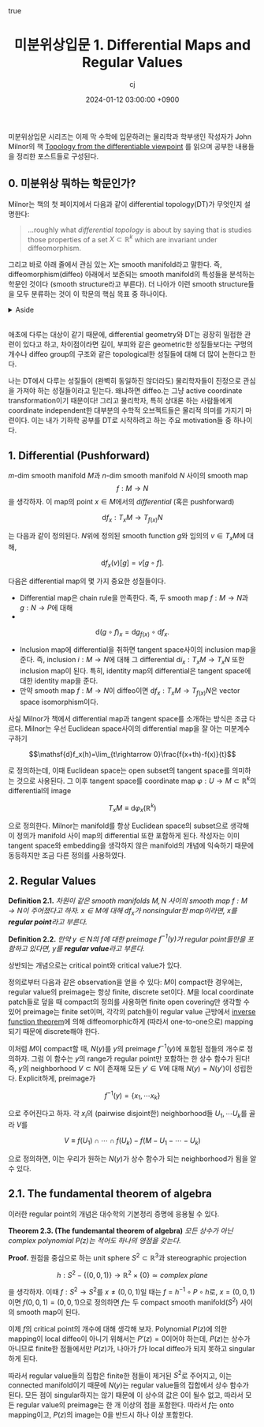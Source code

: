 ﻿---
title: 미분위상입문 1. Differential Maps and Regular Values
author: cj
date: 2024-01-12 03:00:00 +0900
categories: [mathematics]
tags: 
pin: false
math: true
mermaid: false
---

미분위상입문 시리즈는 이제 막 수학에 입문하려는 물리학과 학부생인 작성자가 John Milnor의 책 [Topology from the differentiable viewpoint](https://www.ux1.eiu.edu/~cfcid/Classes/4855%20and%205220/Supplementary%20Texts/MilnorTopDiffVpt.pdf) 를 읽으며 공부한 내용들을 정리한 포스트들로 구성된다.
## 0. 미분위상 뭐하는 학문인가?
Milnor는 책의 첫 페이지에서 다음과 같이 differential topology(DT)가 무엇인지 설명한다:
> ...roughly what *differential topology* is about by saying that is studies those properties of a set $X\subset\mathbb{R}^k$ which are invariant under diffeomorphism.

그리고 바로 아래 줄에서 관심 있는 $X$는 smooth manifold라고 말한다. 즉, diffeomorphism(diffeo) 아래에서 보존되는 smooth manifold의 특성들을 분석하는 학문인 것이다 (smooth structure라고 부른다). 더 나아가 이런 smooth structure들을 모두 분류하는 것이 이 학문의 핵심 목표 중 하나이다.

<details>

<summary> Aside </summary>

양자 중력을 전공하려는 사람의 관점에서 보자면, gravitational path integral을 계산하기 위해서는 특정한 constrain하에서 가능한 모든 기하학을 알아야 하기 때문에 manifold들의 분류는 굉장히 중요할 것 같다. 예를 들어, 2차원의 JT gravity의 gravitational path integral을 계산할 수 있었던 이유 중 하나는 dilaton field를 integrate out 시키면서 local geometry가 fix된 이후 모든 (orientable) manifold들이 genus로만 잘 분류되었기 때문이다. 그런데 DT 위키백과를 읽어 보니 4차원에서는 분류가 상당히 어렵다고 한다. 우리 세상은 4차원인데..? 물리학자들이 수학의 발전을 기다려야 하는 건지, 아니면 우회로가 있을 수 있을지, 그것도 아니라면 Witten의 연구들처럼 양자 중력을 탐구하다 수학에 새로운 결과를 주게 될지... 예측할 수는 없지만 설레는 마음으로 기다려 보자.

</details>      
<br/>

애초에 다루는 대상이 같기 때문에, differential geometry와 DT는 굉장히 밀접한 관련이 있다고 하고, 차이점이라면 길이, 부피와 같은 geometric한 성질들보다는 구멍의 개수나 diffeo group의 구조와 같은 topological한 성질들에 대해 더 많이 논한다고 한다. 

나는 DT에서 다루는 성질들이 (완벽히 동일하진 않더라도) 물리학자들이 진정으로 관심을 가져야 하는 성질들이라고 믿는다. 왜냐하면 diffeo.는 그냥 active coordinate transformation이기 때문이다! 그리고 물리학자, 특히 상대론 하는 사람들에게 coordinate independent한 대부분의 수학적 오브젝트들은 물리적 의미를 가지기 마련이다. 이는 내가 기하학 공부를 DT로 시작하려고 하는 주요 motivation들 중 하나이다.

## 1. Differential (Pushforward)
$m$-dim smooth manifold $M$과 $n$-dim smooth manifold $N$ 사이의 smooth map$$f:M\rightarrow N$$을 생각하자. 이 map의 point $x\in M$에서의 *differential* (혹은 pushforward)

$$\mathsf{d}f_x:T_xM\rightarrow T_{f(x)}N$$

는 다음과 같이 정의된다. $N$위에 정의된 smooth function $g$와 임의의 $v\in T_xM$에 대해,

$$\mathsf{d}f_x(v)[g]=v[g\circ f].$$

다음은 differential map의 몇 가지 중요한 성질들이다.
- Differential map은 chain rule을 만족한다. 즉, 두 smooth map $f:M\rightarrow N$과 $g:N\rightarrow P$에 대해
- 
$$\mathsf{d}(g\circ f)_x=\mathsf{d}g_{f(x)}\circ\mathsf{d}f_x.$$

- Inclusion map에 differential을 취하면 tangent space사이의 inclusion map을 준다. 즉, inclusion $i:M\rightarrow N$에 대해 그 differential $\mathsf{d}i_x:T_xM\rightarrow T_xN$ 또한 inclusion map이 된다. 특히, identity map의 differential은 tangent space에 대한 identity map을 준다.
- 만약 smooth map $f:M\rightarrow N$이 diffeo이면 $\mathsf{d}f_x:T_xM\rightarrow T_{f(x)}N$은 vector space isomorphism이다.

사실 Milnor가 책에서 differential map과 tangent space를 소개하는 방식은 조금 다르다. Milnor는 우선 Euclidean space사이의 differential map을 잘 아는 미분계수 구하기

$$\mathsf{d}f_x(h)=\lim_{t\rightarrow 0}\frac{f(x+th)-f(x)}{t}$$

로 정의하는데, 이때 Euclidean space는 open subset의 tangent space를 의미하는 것으로 사용된다. 그 이후 tangent space를 coordinate map $\varphi:U\rightarrow M\subset \mathbb{R}^k$의 differential의 image

$$T_xM\equiv \mathsf{d}\varphi_x(\mathbb{R}^k)$$

으로 정의한다. Milnor는 manifold를 항상 Euclidean space의 subset으로 생각해 이 정의가 manifold 사이 map의 differential 또한 포함하게 된다. 작성자는 이미 tangent space와 embedding을 생각하지 않은 manifold의 개념에 익숙하기 때문에 동등하지만 조금 다른 정의를 사용하였다.
## 2. Regular Values
**Definition 2.1.** *차원이 같은 smooth manifolds $M,N$ 사이의 smooth map $f:M\rightarrow N$이 주어졌다고 하자. $x\in M$에 대해 $\mathsf{d}f_x$가 nonsingular한 map이라면, $x$를 **regular point**라고 부른다.*

**Definition 2.2.** *만약 $y\in N$의 $f$에 대한 preimage $f^{-1}(y)$가 regular point들만을 포함하고 있다면, $y$를 **regular value**라고 부른다.*

상반되는 개념으로는 critical point와 critical value가 있다.

정의로부터 다음과 같은 observation을 얻을 수 있다: $M$이 compact한 경우에는, regular value의 preimage는 항상 finite, discrete set이다. $M$을 local coordinate patch들로 덮을 때 compact의 정의를 사용하면 finite open covering만 생각할 수 있어 preimage는 finite set이며, 각각의 patch들이 regular value 근방에서 [inverse function theorem](https://en.wikipedia.org/wiki/Inverse_function_theorem)에 의해 diffeomorphic하게 (따라서 one-to-one으로) mapping되기 때문에  discrete해야 한다.

이처럼 $M$이 compact할 때, $N(y)$를 $y$의 preimage $f^{-1}(y)$에 포함된 점들의 개수로 정의하자. 그럼 이 함수는 $y$의 range가 regular point만 포함하는 한 상수 함수가 된다! 즉, $y$의 neighborhood $V\subset N$이 존재해 모든 $y'\in V$에 대해 $N(y)=N(y')$이 성립한다. Explicit하게, preimage가

$$f^{-1}(y)=\{x_1,\cdots x_k\}$$

으로 주어진다고 하자. 각 $x_i$의 (pairwise disjoint한) neighborhood들 $U_1,\cdots U_k$를 골라 $V$를

$$V\equiv f(U_1)\cap\cdots \cap f(U_k)-f(M-U_1-\cdots-U_k)$$

으로 정의하면, 이는 우리가 원하는 $N(y)$가 상수 함수가 되는 neighborhood가 됨을 알 수 있다.
## 2.1. The fundamental theorem of algebra
이러한 regular point의 개념은 대수학의 기본정리 증명에 응용될 수 있다.

**Theorem 2.3. (The fundemantal theorem of algebra)** *모든 상수가 아닌 complex polynomial $P(z)$는 적어도 하나의 영점을 갖는다.*

**Proof.** 원점을 중심으로 하는 unit sphere $S^2\subset \mathbb{R}^3$과 stereographic projection 

$$h:S^2-\{(0,0,1)\}\rightarrow \mathbb{R}^2\times\{0\}\simeq \textit{complex plane}$$


을 생각하자. 이때 $f:S^2\rightarrow S^2$를 $x\ne (0,0,1)$일 때는 $f=h^{-1}\circ P\circ h$로, $x=(0,0,1)$이면 $f(0,0,1)=(0,0,1)$으로 정의하면 $f$는 두 compact smooth manifold$(S^2)$ 사이의 smooth map이 된다. 

이제 $f$의 critical point의 개수에 대해 생각해 보자. Polynomial $P(z)$에 의한 mapping이 local diffeo이 아니기 위해서는 $P'(z)=0$이어야 하는데, $P(z)$는 상수가 아니므로 finite한 점들에서만 $P(z)$가, 나아가 $f$가 local diffeo가 되지 못하고 singular하게 된다.

따라서 regular value들의 집합은 finite한 점들이 제거된 $S^2$로 주어지고, 이는 connected manifold이기 때문에 $N(y)$는 regular value들의 집합에서 상수 함수가 된다. 모든 점이 singular하지는 않기 때문에 이 상수의 값은 0이 될수 없고, 따라서 모든 regular value의 preimage는 한 개 이상의 점을 포함한다. 따라서 $f$는 onto mapping이고, $P(z)$의 image는 $0$을 반드시 하나 이상 포함한다.
